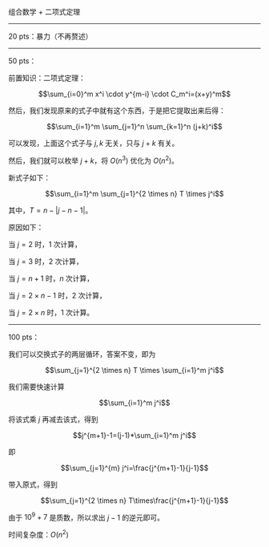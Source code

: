 组合数学 + 二项式定理

------

$20$ pts：暴力（不再赘述）

------

$50$ pts：

前置知识：二项式定理：

$$\sum_{i=0}^m x^i \cdot y^{m-i} \cdot C_m^i=(x+y)^m$$

然后，我们发现原来的式子中就有这个东西，于是把它提取出来后得：

$$\sum_{i=1}^m \sum_{j=1}^n \sum_{k=1}^n (j+k)^i$$

可以发现，上面这个式子与 $j, k$ 无关，只与 $j+k$ 有关。

然后，我们就可以枚举 $j+k$，将 $O(n^3)$ 优化为 $O(n^2)$。

新式子如下：

$$\sum_{i=1}^m \sum_{j=1}^{2 \times n} T \times j^i$$

其中，$T = n-|j-n-1|$。

原因如下：

当 $j=2$ 时，$1$ 次计算，

当 $j=3$ 时，$2$ 次计算，

当 $j=n+1$ 时，$n$ 次计算，

当 $j=2 \times n - 1$ 时，$2$ 次计算，

当 $j=2 \times n$ 时，$1$ 次计算。

------------

$100$ pts：

我们可以交换式子的两层循环，答案不变，即为

$$\sum_{j=1}^{2 \times n} T \times \sum_{i=1}^m j^i$$

我们需要快速计算

$$\sum_{i=1}^m j^i$$

将该式乘 $j$ 再减去该式，得到

$$j^{m+1}-1=(j-1)*\sum_{i=1}^m j^i$$

即

$$\sum_{j=1}^{m} j^i=\frac{j^{m+1}-1}{j-1}$$

带入原式，得到

$$\sum_{j=1}^{2 \times n} T\times\frac{j^{m+1}-1}{j-1}$$

由于 $10^9+7$ 是质数，所以求出 $j-1$ 的逆元即可。

时间复杂度：$O(n^2)$